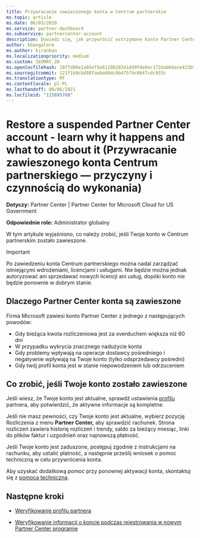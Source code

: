```yaml
---
title: Przywracanie zawieszonego konta w Centrum partnerskim
ms.topic: article
ms.date: 06/03/2020
ms.service: partner-dashboard
ms.subservice: partnercenter-account
description: Dowiedz się, jak przywrócić wstrzymane konto Partner Center, dlaczego występuje zawieszenie konta partnera i jak można używać swojego konta podczas zawieszania.
author: kbangalore
ms.author: kiranban
ms.localizationpriority: medium
ms.custom: SEOMAY.20
ms.openlocfilehash: 18ffd80e1a05ef5e6120828341dd9f4e8ec172dab64ace423b5f5148e6ea999c
ms.sourcegitcommit: 121f1b9cbd88faeba60dc9b475f9c0647cdc933c
ms.translationtype: MT
ms.contentlocale: pl-PL
ms.lasthandoff: 08/06/2021
ms.locfileid: "115695768"
---
```

# <a name="restore-a-suspended-partner-center-account---learn-why-it-happens-and-what-to-do-about-it"></a>Restore a suspended Partner Center account - learn why it happens and what to do about it (Przywracanie zawieszonego konta Centrum partnerskiego — przyczyny i czynnością do wykonania)

**Dotyczy:** Partner Center | Partner Center for Microsoft Cloud for US Government

**Odpowiednie role:** Administrator globalny

W tym artykule wyjaśniono, co należy zrobić, jeśli Twoje konto w Centrum partnerskim zostało zawieszone.

> [!IMPORTANT]  
> Po zawiedzeniu konta Centrum partnerskiego można nadal zarządzać istniejącymi wdrożeniami, licencjami i usługami. Nie będzie można jednak autoryzować ani sprzedawać nowych licencji ani usług, dopóki konto nie będzie ponownie w dobrym stanie.

## <a name="why-partner-center-accounts-are-suspended"></a>Dlaczego Partner Center konta są zawieszone

Firma Microsoft zawiesi konto Partner Center z jednego z następujących powodów:

- Gdy bieżąca kwota rozliczeniowa jest za overduchem większa niż 60 dni
- W przypadku wykrycia znacznego nadużycie konta
- Gdy problemy wpływają na operacje dostawcy pośredniego i negatywnie wpływają na Twoje konto (tylko odsprzedawcy pośredni)
- Gdy twój profil konta jest w stanie niepowodzeniem lub odrzuceniem

## <a name="what-to-do-if-your-account-is-suspended"></a>Co zrobić, jeśli Twoje konto zostało zawieszone

Jeśli wiesz, że Twoje konto jest aktualne, sprawdź ustawienia [profilu](https://partner.microsoft.com/pcv/accountsettings/partnerprofile) partnera, aby potwierdzić, że aktywne informacje są kompletne. 

Jeśli nie masz pewności, czy Twoje  konto jest aktualne, wybierz pozycję Rozliczenia z menu **Partner Center,** aby sprawdzić rachunek. Strona rozliczeń zawiera historię rozliczeń i trendy, saldo za bieżący miesiąc, linki do plików faktur i uzgodnień oraz najnowszą płatność.

Jeśli Twoje konto jest zaduszone, postępuj zgodnie z instrukcjami na rachunku, aby ustalić płatność, a następnie prześlij wniosek o pomoc techniczną w celu przywrócenia konta. 

Aby uzyskać dodatkową pomoc przy ponownej aktywacji konta, skontaktuj się z [pomocą techniczną](https://partner.microsoft.com/dashboard/support/csp/servicerequests/create).

## <a name="next-steps"></a>Następne kroki

- [Weryfikowanie profilu partnera](update-your-partner-profile.md)

- [Weryfikowanie informacji o koncie podczas rejestrowania w nowym Partner Center programie](verification-responses.md)
